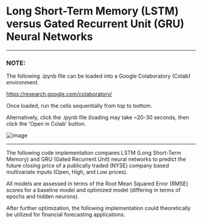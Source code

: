 # Long Short-Term Memory (LSTM) versus Gated Recurrent Unit (GRU) Neural Networks 

---

### NOTE: 

The following .ipynb file can be loaded into a Google Colaboratory (Colab) environment. 

https://research.google.com/colaboratory/

Once loaded, run the cells sequentially from top to bottom.

Alternatively, click the .ipynb file (loading may take ~20-30 seconds, then click the 'Open in Colab' button.

![image](https://user-images.githubusercontent.com/17456203/170380038-98cc73e6-6472-4b7a-b9b8-1deed347396c.png)

---

The following code implementation compares LSTM (Long Short-Term Memory) and GRU (Gated Recurrent Unit) neural networks to predict the future closing price of a publically traded (NYSE) company based multivariate inputs (Open, High, and Low prices). 

All models are assessed in terms of the Root Mean Squared Error (RMSE) scores for a baseline model and optimized model (differing in terms of epochs and hidden neurons). 

After further optimization, the following implementation could theoretically be utilized for financial forecasting applications.

